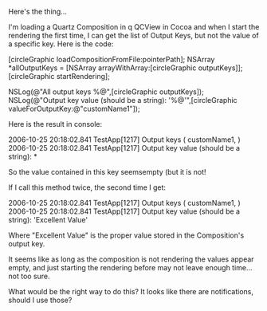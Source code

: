 

Here's the thing...

I'm loading a Quartz Composition in q QCView in Cocoa and when I start the rendering the first time, I can get the list of Output Keys, but not the value of a specific key. Here is the code:

[circleGraphic loadCompositionFromFile:pointerPath];
NSArray *allOutputKeys = [NSArray arrayWithArray:[circleGraphic outputKeys]];
[circleGraphic startRendering];
		
NSLog(@"All output keys %@",[circleGraphic outputKeys]);
NSLog(@"Output key value (should be a string): '%@'",[circleGraphic valueForOutputKey:@"customName1"]);
		
Here is the result in console:


2006-10-25 20:18:02.841 TestApp[1217] Output keys (
    customName1,
)
2006-10-25 20:18:02.841 TestApp[1217] Output key value  (should be a string): *

So the value contained in this key seemsempty (but it is not!

If I call this method twice, the second time I get:

2006-10-25 20:18:02.841 TestApp[1217] Output keys (
    customName1,
)
2006-10-25 20:18:02.841 TestApp[1217] Output key value  (should be a string): 'Excellent Value'


Where "Excellent Value" is the proper value stored in the Composition's output key.

It seems like as long as the composition is not rendering the values appear empty, and just starting the rendering before may not leave enough time... not too sure.

What would be the right way to do this? It looks like there are notifications, should I use those?
